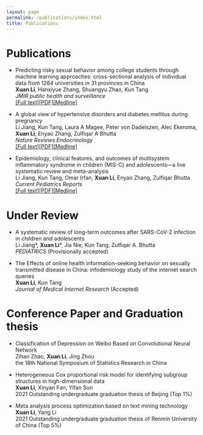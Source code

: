 ```yaml
---
layout: page
permalink: /publications/index.html
title: Publications
---
```


# Publications

- Predicting risky sexual behavior among college students through machine learning approaches: cross-sectional analysis of individual data from 1264 universities in 31 provinces in China
<br>**Xuan Li**, Hanxiyue Zhang, Shuangyu Zhao, Kun Tang<br>*JMIR public health and surveillance*<br>[[Full text]](https://pubmed.ncbi.nlm.nih.gov/36696166/)[[PDF]](https://publichealth.jmir.org/2023/1/e41162/PDF)[[Medline]](https://pubmed.ncbi.nlm.nih.gov/36696166/)

- A global view of hypertensive disorders and diabetes mellitus during pregnancy<br>Li Jiang, Kun Tang, Laura A Magee, Peter von Dadelszen, Alec Ekeroma, **Xuan Li**, Enyao Zhang, Zulfiqar A Bhutta<br>*Nature Reviews Endocrinology*<br>[[Full text]](https://www.nature.com/articles/s41574-022-00734-y)[[PDF]](https://www.nature.com/articles/s41574-022-00734-y.pdf)[[Medline]](https://pubmed.ncbi.nlm.nih.gov/36109676/)

- Epidemiology, clinical features, and outcomes of multisystem inflammatory syndrome in children (MIS-C) and adolescents—a live systematic review and meta-analysis<br>Li Jiang, Kun Tang, Omar Irfan, **Xuan Li**, Enyao Zhang, Zulfiqar Bhutta<br>*Current Pediatrics Reports*<br>[[Full text]](https://www.ncbi.nlm.nih.gov/pmc/articles/PMC9072767/)[[PDF]](https://www.ncbi.nlm.nih.gov/pmc/articles/PMC9072767/pdf/40124_2022_Article_264.pdf)[[Medline]](https://pubmed.ncbi.nlm.nih.gov/35540721/)

# Under Review

- A systematic review of long-term outcomes after SARS-CoV-2 infection in children and adolescents<br>Li Jiang*, **Xuan Li***, Jia Nie, Kun Tang, Zulfiqar A. Bhutta<br>*PEDIATRICS* (Provisionally accepted)

- The Effects of online health information-seeking behavior on sexually transmitted disease in China: infodemiology study of the internet search queries<br>**Xuan Li**, Kun Tang<br>*Journal of Medical Internet Research* (Accepted)

# Conference Paper and Graduation thesis
- Classification of Depression on Weibo Based on Convolutional Neural Network<br>Zihan Zhao, **Xuan Li**, Jing Zhou<br>the 18th National Symposium of Statistics Research in China

- Heterogeneous Cox proportional risk model for identifying subgroup structures in high-dimensional data<br>**Xuan Li**, Xinyan Fan, Yifan Sun<br>2021 Outstanding undergraduate graduation thesis of Beijing (Top 1%)

- Meta analysis process optimization based on text mining technology<br>**Xuan Li**, Yang Li<br>2021 Outstanding undergraduate graduation thesis of Renmin University of China (Top 5%)
